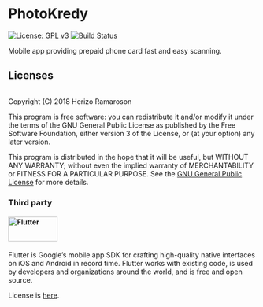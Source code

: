 # PhotoKredy

[![License: GPL v3](https://img.shields.io/badge/License-GPL%20v3-blue.svg)](LICENSE)
[![Build Status](https://travis-ci.org/hramaroson/photokredy.svg?branch=master)](https://travis-ci.org/hramaroson/photokredy) 

Mobile app providing prepaid phone card fast and easy scanning.


## Licenses
<img src="https://gnu.org/graphics/gplv3-127x51.png" alt=""/>

Copyright (C) 2018 Herizo Ramaroson

This program is free software: you can redistribute it and/or modify
it under the terms of the GNU General Public License as published by
the Free Software Foundation, either version 3 of the License, or
(at your option) any later version.

This program is distributed in the hope that it will be useful,
but WITHOUT ANY WARRANTY; without even the implied warranty of 
MERCHANTABILITY or FITNESS FOR A PARTICULAR PURPOSE.  See the
[GNU General Public License](LICENSE) for more details.


### Third party
#### <img src="https://upload.wikimedia.org/wikipedia/commons/1/17/Google-flutter-logo.png" alt="Flutter" width="100" height="50"/> 

Flutter is Google’s mobile app SDK for crafting high-quality native interfaces on iOS and Android in record time. Flutter works with existing code, is used by developers and organizations around the world, and is free and open source. 

License is [here](https://github.com/flutter/flutter/blob/master/LICENSE). 
